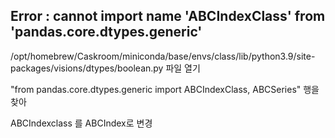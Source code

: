 ## Error : cannot import name 'ABCIndexClass' from 'pandas.core.dtypes.generic'

/opt/homebrew/Caskroom/miniconda/base/envs/class/lib/python3.9/site-packages/visions/dtypes/boolean.py 파일 열기

"from pandas.core.dtypes.generic import ABCIndexClass, ABCSeries" 행을 찾아

ABCIndexclass 를 ABCIndex로 변경